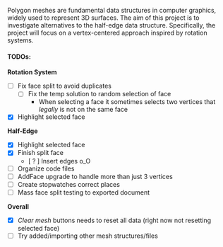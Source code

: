 Polygon meshes are fundamental data structures in computer graphics, widely used to represent 3D surfaces. The aim of this project is to investigate alternatives to the half-edge data structure. Specifically, the project will focus on a vertex-centered approach inspired by rotation systems.

#### TODOs:
**Rotation System**
- [ ] Fix face split to avoid duplicates
    - [ ] Fix the temp solution to random selection of face
        - When selecting a face it sometimes selects two vertices that *legally* is not on the same face
- [x] Highlight selected face

**Half-Edge**
- [x] Highlight selected face
- [x] Finish split face
    - [ ? ] Insert edges o_O
- [ ] Organize code files
- [ ] AddFace upgrade to handle more than just 3 vertices
- [ ] Create stopwatches correct places
- [ ] Mass face split testing to exported document

**Overall**
- [x] *Clear mesh* buttons needs to reset all data (right now not resetting selected face)
- [ ] Try added/importing other mesh structures/files